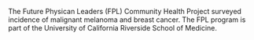 The Future Physican Leaders (FPL) Community Health Project surveyed incidence of malignant melanoma and breast cancer. The FPL program is part of the University of California Riverside School of Medicine. 
